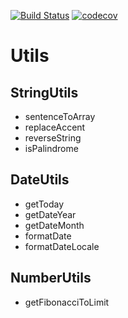 [![Build Status](https://travis-ci.com/ErwanLT/Utils.svg?branch=main)](https://travis-ci.com/ErwanLT/Utils)
[![codecov](https://codecov.io/gh/ErwanLT/Utils/branch/main/graph/badge.svg?token=K164BJWI2K)](undefined)
# Utils

## StringUtils
* sentenceToArray
* replaceAccent
* reverseString
* isPalindrome

## DateUtils
* getToday
* getDateYear
* getDateMonth
* formatDate
* formatDateLocale

## NumberUtils
* getFibonacciToLimit
